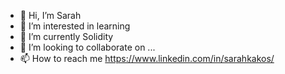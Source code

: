 - 👋 Hi, I’m Sarah
- 👀 I’m interested in learning
- 🌱 I’m currently Solidity 
- 💞️ I’m looking to collaborate on ...
- 📫 How to reach me https://www.linkedin.com/in/sarahkakos/ 

<!---
Star-light07/Star-light07 is a ✨ special ✨ repository because its `README.md` (this file) appears on your GitHub profile.
You can click the Preview link to take a look at your changes.
--->
